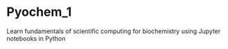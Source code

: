 # Pyochem_1
Learn fundamentals of scientific computing for biochemistry using Jupyter notebooks in Python
